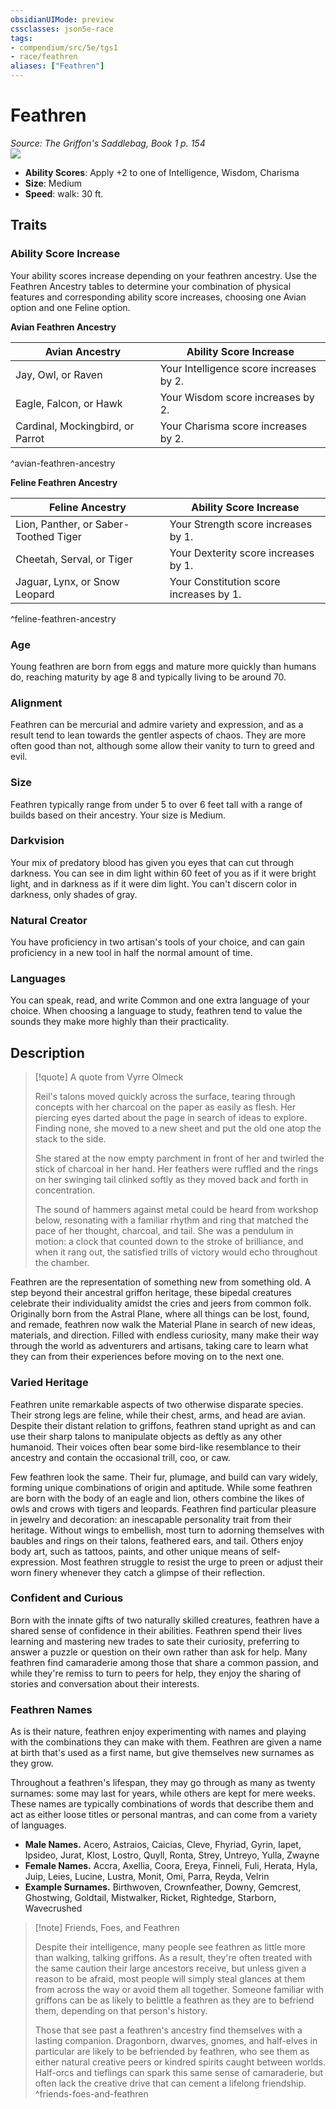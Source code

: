 ```yaml
---
obsidianUIMode: preview
cssclasses: json5e-race
tags:
- compendium/src/5e/tgs1
- race/feathren
aliases: ["Feathren"]
---
```

# Feathren
*Source: The Griffon's Saddlebag, Book 1 p. 154*  
![](https://raw.githubusercontent.com/TheGiddyLimit/homebrew/master/_img/TGS1/Feathren.webp#right)  

- **Ability Scores**: Apply +2 to one of Intelligence, Wisdom, Charisma
- **Size**: Medium
- **Speed**: walk: 30 ft.

## Traits

### Ability Score Increase

Your ability scores increase depending on your feathren ancestry. Use the Feathren Ancestry tables to determine your combination of physical features and corresponding ability score increases, choosing one Avian option and one Feline option.

**Avian Feathren Ancestry**

| Avian Ancestry | Ability Score Increase |
|----------------|------------------------|
| Jay, Owl, or Raven | Your Intelligence score increases by 2. |
| Eagle, Falcon, or Hawk | Your Wisdom score increases by 2. |
| Cardinal, Mockingbird, or Parrot | Your Charisma score increases by 2. |
^avian-feathren-ancestry

**Feline Feathren Ancestry**

| Feline Ancestry | Ability Score Increase |
|-----------------|------------------------|
| Lion, Panther, or Saber-Toothed Tiger | Your Strength score increases by 1. |
| Cheetah, Serval, or Tiger | Your Dexterity score increases by 1. |
| Jaguar, Lynx, or Snow Leopard | Your Constitution score increases by 1. |
^feline-feathren-ancestry

### Age

Young feathren are born from eggs and mature more quickly than humans do, reaching maturity by age 8 and typically living to be around 70.

### Alignment

Feathren can be mercurial and admire variety and expression, and as a result tend to lean towards the gentler aspects of chaos. They are more often good than not, although some allow their vanity to turn to greed and evil.

### Size

Feathren typically range from under 5 to over 6 feet tall with a range of builds based on their ancestry. Your size is Medium.

### Darkvision

Your mix of predatory blood has given you eyes that can cut through darkness. You can see in dim light within 60 feet of you as if it were bright light, and in darkness as if it were dim light. You can't discern color in darkness, only shades of gray.

### Natural Creator

You have proficiency in two artisan's tools of your choice, and can gain proficiency in a new tool in half the normal amount of time.

### Languages

You can speak, read, and write Common and one extra language of your choice. When choosing a language to study, feathren tend to value the sounds they make more highly than their practicality.

## Description

> [!quote] A quote from Vyrre Olmeck  
> 
> Reil's talons moved quickly across the surface, tearing through concepts with her charcoal on the paper as easily as flesh. Her piercing eyes darted about the page in search of ideas to explore. Finding none, she moved to a new sheet and put the old one atop the stack to the side.
> 
> She stared at the now empty parchment in front of her and twirled the stick of charcoal in her hand. Her feathers were ruffled and the rings on her swinging tail clinked softly as they moved back and forth in concentration.
> 
> The sound of hammers against metal could be heard from workshop below, resonating with a familiar rhythm and ring that matched the pace of her thought, charcoal, and tail. She was a pendulum in motion: a clock that counted down to the stroke of brilliance, and when it rang out, the satisfied trills of victory would echo throughout the chamber.

Feathren are the representation of something new from something old. A step beyond their ancestral griffon heritage, these bipedal creatures celebrate their individuality amidst the cries and jeers from common folk. Originally born from the Astral Plane, where all things can be lost, found, and remade, feathren now walk the Material Plane in search of new ideas, materials, and direction. Filled with endless curiosity, many make their way through the world as adventurers and artisans, taking care to learn what they can from their experiences before moving on to the next one.

### Varied Heritage

Feathren unite remarkable aspects of two otherwise disparate species. Their strong legs are feline, while their chest, arms, and head are avian. Despite their distant relation to griffons, feathren stand upright as and can use their sharp talons to manipulate objects as deftly as any other humanoid. Their voices often bear some bird-like resemblance to their ancestry and contain the occasional trill, coo, or caw.

Few feathren look the same. Their fur, plumage, and build can vary widely, forming unique combinations of origin and aptitude. While some feathren are born with the body of an eagle and lion, others combine the likes of owls and crows with tigers and leopards. Feathren find particular pleasure in jewelry and decoration: an inescapable personality trait from their heritage. Without wings to embellish, most turn to adorning themselves with baubles and rings on their talons, feathered ears, and tail. Others enjoy body art, such as tattoos, paints, and other unique means of self-expression. Most feathren struggle to resist the urge to preen or adjust their worn finery whenever they catch a glimpse of their reflection.

### Confident and Curious

Born with the innate gifts of two naturally skilled creatures, feathren have a shared sense of confidence in their abilities. Feathren spend their lives learning and mastering new trades to sate their curiosity, preferring to answer a puzzle or question on their own rather than ask for help. Many feathren find camaraderie among those that share a common passion, and while they're remiss to turn to peers for help, they enjoy the sharing of stories and conversation about their interests.

### Feathren Names

As is their nature, feathren enjoy experimenting with names and playing with the combinations they can make with them. Feathren are given a name at birth that's used as a first name, but give themselves new surnames as they grow.

Throughout a feathren's lifespan, they may go through as many as twenty surnames: some may last for years, while others are kept for mere weeks. These names are typically combinations of words that describe them and act as either loose titles or personal mantras, and can come from a variety of languages.

- **Male Names.** Acero, Astraios, Caicias, Cleve, Fhyriad, Gyrin, Iapet, Ipsideo, Jurat, Klost, Lostro, Quyll, Ronta, Strey, Untreyo, Yulla, Zwayne  
- **Female Names.** Accra, Axellia, Coora, Ereya, Finneli, Fuli, Herata, Hyla, Juip, Leies, Lucine, Lustra, Monit, Omi, Parra, Reyda, Velrin  
- **Example Surnames.** Birthwoven, Crownfeather, Downy, Gemcrest, Ghostwing, Goldtail, Mistwalker, Ricket, Rightedge, Starborn, Wavecrushed  

> [!note] Friends, Foes, and Feathren
> 
> Despite their intelligence, many people see feathren as little more than walking, talking griffons. As a result, they're often treated with the same caution their large ancestors receive, but unless given a reason to be afraid, most people will simply steal glances at them from across the way or avoid them all together. Someone familiar with griffons can be as likely to belittle a feathren as they are to befriend them, depending on that person's history.
> 
> Those that see past a feathren's ancestry find themselves with a lasting companion. Dragonborn, dwarves, gnomes, and half-elves in particular are likely to be befriended by feathren, who see them as either natural creative peers or kindred spirits caught between worlds. Half-orcs and tieflings can spark this same sense of camaraderie, but often lack the creative drive that can cement a lifelong friendship.
^friends-foes-and-feathren